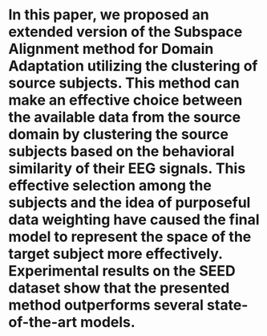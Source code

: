 # In this paper, we proposed an extended version of the Subspace Alignment method for Domain Adaptation utilizing the clustering of source subjects. This method can make an effective choice between the available data from the source domain by clustering the source subjects based on the behavioral similarity of their EEG signals. This effective selection among the subjects and the idea of purposeful data weighting have caused the final model to represent the space of the target subject more effectively. Experimental results on the SEED dataset show that the presented method outperforms several state-of-the-art models.
